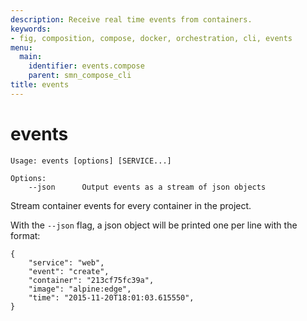 ```yaml
---
description: Receive real time events from containers.
keywords:
- fig, composition, compose, docker, orchestration, cli, events
menu:
  main:
    identifier: events.compose
    parent: smn_compose_cli
title: events
---
```


# events

```
Usage: events [options] [SERVICE...]

Options:
    --json      Output events as a stream of json objects
```

Stream container events for every container in the project.

With the `--json` flag, a json object will be printed one per line with the
format:

```
{
    "service": "web",
    "event": "create",
    "container": "213cf75fc39a",
    "image": "alpine:edge",
    "time": "2015-11-20T18:01:03.615550",
}
```
